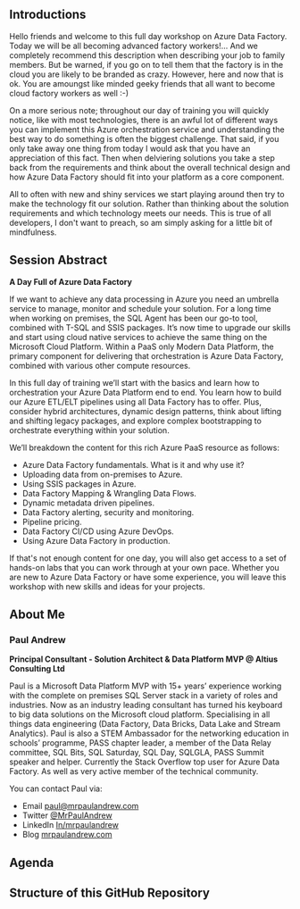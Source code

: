 ## Introductions

Hello friends and welcome to this full day workshop on Azure Data Factory. Today we will be all becoming advanced factory workers!... And we completely recommend this description when describing your job to family members. But be warned, if you go on to tell them that the factory is in the cloud you are likely to be branded as crazy. However, here and now that is ok. You are amoungst like minded geeky friends that all want to become cloud factory workers as well :-)

On a more serious note; throughout our day of training you will quickly notice, like with most technologies, there is an awful lot of different ways you can implement this Azure orchestration service and understanding the best way to do something is often the biggest challenge. That said, if you only take away one thing from today I would ask that you have an appreciation of this fact. Then when delviering solutions you take a step back from the requirements and think about the overall technical design and how Azure Data Factory should fit into your platform as a core component.

All to often with new and shiny services we start playing around then try to make the technology fit our solution. Rather than thinking about the solution requirements and which technology meets our needs. This is true of all developers, I don't want to preach, so am simply asking for a little bit of mindfulness.

## Session Abstract

__A Day Full of Azure Data Factory__

If we want to achieve any data processing in Azure you need an umbrella service to manage, monitor and schedule your solution. For a long time when working on premises, the SQL Agent has been our go-to tool, combined with T-SQL and SSIS packages. It’s now time to upgrade our skills and start using cloud native services to achieve the same thing on the Microsoft Cloud Platform. Within a PaaS only Modern Data Platform, the primary component for delivering that orchestration is Azure Data Factory, combined with various other compute resources.

In this full day of training we’ll start with the basics and learn how to orchestration your Azure Data Platform end to end. You learn how to build our Azure ETL/ELT pipelines using all Data Factory has to offer. Plus, consider hybrid architectures, dynamic design patterns, think about lifting and shifting legacy packages, and explore complex bootstrapping to orchestrate everything within your solution.

We’ll breakdown the content for this rich Azure PaaS resource as follows:

* Azure Data Factory fundamentals. What is it and why use it?
* Uploading data from on-premises to Azure.
* Using SSIS packages in Azure.
* Data Factory Mapping & Wrangling Data Flows.
* Dynamic metadata driven pipelines.
* Data Factory alerting, security and monitoring.
* Pipeline pricing.
* Data Factory CI/CD using Azure DevOps.
* Using Azure Data Factory in production.

If that's not enough content for one day, you will also get access to a set of hands-on labs that you can work through at your own pace. Whether you are new to Azure Data Factory or have some experience, you will leave this workshop with new skills and ideas for your projects.

## About Me
### Paul Andrew 
__Principal Consultant - Solution Architect & Data Platform MVP @ Altius Consulting Ltd__

Paul is a Microsoft Data Platform MVP with 15+ years’ experience working with the complete on premises SQL Server stack in a variety of roles and industries. Now as an industry leading consultant has turned his keyboard to big data solutions on the Microsoft cloud platform. Specialising in all things data engineering (Data Factory, Data Bricks, Data Lake and Stream Analytics). Paul is also a STEM Ambassador for the networking education in schools’ programme, PASS chapter leader, a member of the Data Relay committee, SQL Bits, SQL Saturday, SQL Day, SQLGLA, PASS Summit speaker and helper. Currently the Stack Overflow top user for Azure Data Factory. As well as very active member of the technical community.

You can contact Paul via:

- Email [paul@mrpaulandrew.com](mailto:paul@mrpaulandrew.com)
- Twitter [@MrPaulAndrew](https://twitter.com/MrPaulAndrew)
- LinkedIn [In/mrpaulandrew](https://www.linkedin.com/in/mrpaulandrew/)
- Blog [mrpaulandrew.com](https://mrpaulandrew.com)

## Agenda

## Structure of this GitHub Repository

